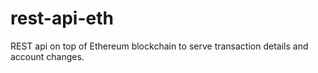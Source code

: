 # rest-api-eth

REST api on top of Ethereum blockchain to serve transaction details and account changes.
